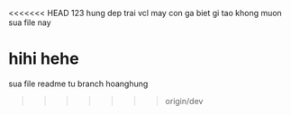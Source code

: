 <<<<<<< HEAD
123 hung dep trai vcl may con ga biet gi tao khong muon sua file nay

hihi hehe
=======
sua file readme tu branch hoanghung

>>>>>>> origin/dev
